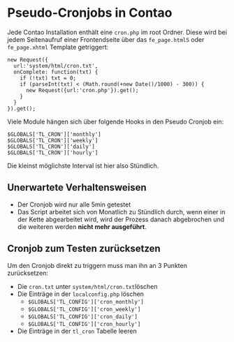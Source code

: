 # Pseudo-Cronjobs in Contao

Jede Contao Installation enthält eine `cron.php` im root Ordner. Diese wird bei 
jedem Seitenaufruf einer Frontendseite über das `fe_page.html5` oder 
`fe_page.xhtml` Template getriggert:

```
new Request({
  url:'system/html/cron.txt',
  onComplete: function(txt) {
    if (!txt) txt = 0;
    if (parseInt(txt) < (Math.round(+new Date()/1000) - 300)) {
      new Request({url:'cron.php'}).get();
    }
  }
}).get();
```

Viele Module hängen sich über folgende Hooks in den Pseudo Cronjob ein:

```
$GLOBALS['TL_CRON']['monthly']
$GLOBALS['TL_CRON']['weekly']
$GLOBALS['TL_CRON']['daily']
$GLOBALS['TL_CRON']['hourly']
```

Die kleinst möglichste Interval ist hier also Stündlich.

## Unerwartete Verhaltensweisen

- Der Cronjob wird nur alle 5min getestet
- Das Script arbeitet sich von Monatlich zu Stündlich durch, wenn einer in der 
Kette abgearbeitet wird, wird der Prozess danach abgebrochen und die weiteren 
werden **nicht mehr ausgeführt**.

## Cronjob zum Testen zurücksetzen

Um den Cronjob direkt zu triggern muss man ihn an 3 Punkten zurücksetzen:

- Die `cron.txt` unter `system/html/cron.txt`löschen
- Die Einträge in der `localconfig.php` löschen
	- `$GLOBALS['TL_CONFIG']['cron_monthly']`
	- `$GLOBALS['TL_CONFIG']['cron_weekly']`
	- `$GLOBALS['TL_CONFIG']['cron_daily']`
	- `$GLOBALS['TL_CONFIG']['cron_hourly']`
- Die Einträge in der `tl_cron` Tabelle leeren
